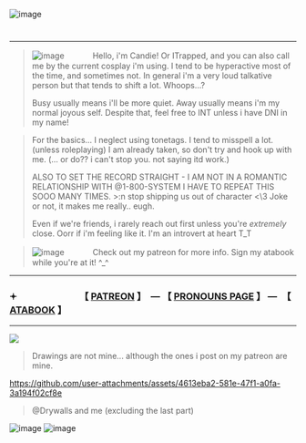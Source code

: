![image](https://github.com/user-attachments/assets/96dc8d37-3797-4e35-83be-06a27c8578cd)


# 

---
>![image](https://github.com/user-attachments/assets/f936896d-3d81-438e-b022-c1e318ad5ae6) 　　　 Hello, i'm Candie! Or ITrapped, and you can also call me by the current cosplay i'm using. I tend to be hyperactive most of the time, and sometimes not. In general i'm a very loud talkative person but that tends to shift a lot. Whoops...?
>
> Busy usually means i'll be more quiet. Away usually means i'm my normal joyous self. Despite that, feel free to INT unless i have DNI in my name!

> For the basics... I neglect using tonetags. I tend to misspell a lot. (unless roleplaying) I am already taken, so don't try and hook up with me. (... or do?? i can't stop you. not saying itd work.)
>
> ALSO TO SET THE RECORD STRAIGHT - I AM NOT IN A ROMANTIC RELATIONSHIP WITH  @1-800-SYSTEM I HAVE TO REPEAT THIS SOOO MANY TIMES. >:n stop shipping us out of character <\3 Joke or not, it makes me really.. eugh.
> 
> Even if we're friends, i rarely reach out first unless you're *extremely* close. Oorr if i'm feeling like it. I'm an introvert at heart T_T 

> ![image](https://github.com/user-attachments/assets/aaeee1c5-e276-4bcc-b89e-c7ab70b69f77) 　　　 Check out my patreon for more info. Sign my atabook while you're at it! ^_^

---

### 𖥔 　　　　　　　【 [PATREON](https://www.patreon.com/c/supportingconstellation/about) 】　— 【 [PRONOUNS PAGE](https://pronouns.cc/@candie) 】 —　【 [ATABOOK](https://thatonedockdweller.atabook.org/) 】

---

![](https://komarev.com/ghpvc/?username=2012maymadness&label=ROBLOXIANS&base=56&color=9745d1)

> Drawings are not mine... although the ones i post on my patreon are mine.

https://github.com/user-attachments/assets/4613eba2-581e-47f1-a0fa-3a194f02cf8e
> @Drywalls and me (excluding the last part)

![image](https://github.com/user-attachments/assets/b55fcd58-fe13-48fd-a920-5cf37ec65bbd)
![image](https://github.com/user-attachments/assets/81ae0a04-5650-4758-9dd4-4f44431042c6)


